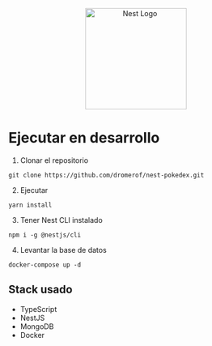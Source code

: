 <p align="center">
  <a href="http://nestjs.com/" target="blank"><img src="https://nestjs.com/img/logo-small.svg" width="200" alt="Nest Logo" /></a>
</p>

# Ejecutar en desarrollo

1. Clonar el repositorio
```
git clone https://github.com/dromerof/nest-pokedex.git
```
2. Ejecutar 
``` 
yarn install
``` 
3. Tener Nest CLI instalado
``` 
npm i -g @nestjs/cli
``` 
4. Levantar la base de datos
``` 
docker-compose up -d
``` 

## Stack usado  
* TypeScript
* NestJS
* MongoDB
* Docker